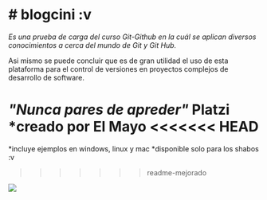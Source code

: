 #  **# blogcini :v**
*Es una prueba de carga del curso Git-Github en la cuál se aplican diversos conocimientos a cerca del mundo de Git y Git Hub.*

Asi mismo se puede concluir que es de gran utilidad el uso de esta plataforma para el control de versiones en proyectos complejos de desarrollo de software.

*"Nunca pares de apreder"*
  **Platzi**
  *creado por El Mayo
<<<<<<< HEAD
=======
  *incluye ejemplos en windows, linux y mac
  *disponible solo para los shabos :v
>>>>>>> readme-mejorado
  <img src="https://i.imgur.com/SvwTNIy.jpeg">
